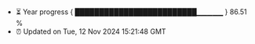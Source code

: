 - ⏳ Year progress { █████████████████████████▁▁▁▁▁ } 86.51 %
- ⏰ Updated on Tue, 12 Nov 2024 15:21:48 GMT

